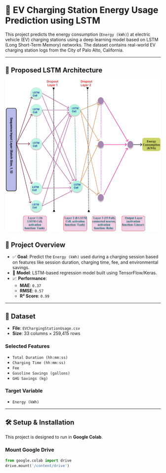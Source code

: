 # 🔋 EV Charging Station Energy Usage Prediction using LSTM

This project predicts the energy consumption (`Energy (kWh)`) at electric vehicle (EV) charging stations using a deep learning model based on LSTM (Long Short-Term Memory) networks. The dataset contains real-world EV charging station logs from the City of Palo Alto, California.

---

## 🧱 Proposed LSTM Architecture
![LSTM Architecture](Proposed_LSTM_Architecture.png)

## 📌 Project Overview

- ✅ **Goal**: Predict the `Energy (kWh)` used during a charging session based on features like session duration, charging time, fee, and environmental savings.
- 🧠 **Model**: LSTM-based regression model built using TensorFlow/Keras.
- 📈 **Performance**:
  - **MAE**: `0.37`
  - **RMSE**: `0.57`
  - **R² Score**: `0.99`

---

## 📂 Dataset

- **File**: `EVChargingStationUsage.csv`
- **Size**: 33 columns × 259,415 rows


### Selected Features
- `Total Duration (hh:mm:ss)`
- `Charging Time (hh:mm:ss)`
- `Fee`
- `Gasoline Savings (gallons)`
- `GHG Savings (kg)`

### Target Variable
- `Energy (kWh)`

---

## 🛠️ Setup & Installation

This project is designed to run in **Google Colab**.

### Mount Google Drive

```python
from google.colab import drive
drive.mount('/content/drive')

